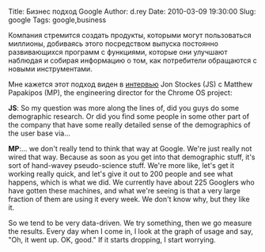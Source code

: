 Title: Бизнес подход Google
Author: d.rey
Date: 2010-03-09 19:30:00
Slug: google
Tags: google,business

Компания стремится создать продукты, которыми могут пользоваться миллионы, добиваясь этого посредством выпуска постоянно развивающихся программ с функциями, которые они улучшают наблюдая и собирая информацию о том, как потребители обращаются с новыми инструментами.

Мне кажется этот подход виден в [интервью](http://arstechnica.com/business/news/2010/01/chrome-os-interview-1.ars/) Jon Stockes (JS) с Matthew Papakipos (MP), the engineering director for the Chrome OS project:

**JS**: So my question was more along the lines of, did you guys do some demographic research. Or did you find some people in some other part of the company that have some really detailed sense of the demographics of the user base via...

**MP**:... we don't really tend to think that way at Google. We're just really not wired that way. Because as soon as you get into that demographic stuff, it's sort of hand-wavey pseudo-science stuff. We're more like, let's get it working really quick, and let's give it out to 200 people and see what happens, which is what we did. We currently have about 225 Googlers who have gotten these machines, and what we're seeing is that a very large fraction of them are using it every week. We don't know why, but they like it.

So we tend to be very data-driven. We try something, then we go measure the results. Every day when I come in, I look at the graph of usage and say, "Oh, it went up. OK, good." If it starts dropping, I start worrying.
